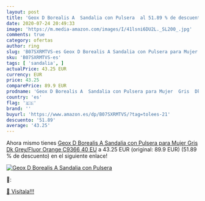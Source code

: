 ```yaml
---
layout: post
title: 'Geox D Borealis A  Sandalia con Pulsera  al 51.89 % de descuento'
date: 2020-07-24 20:49:33
image: 'https://m.media-amazon.com/images/I/41lsni6DU2L._SL200_.jpg'
comments: true
category: ofertas
author: ring
slug: 'B07SXRMTVS-es Geox D Borealis A Sandalia con Pulsera para Mujer Gris Dk...'
sku: 'B07SXRMTVS-es'
tags: [ 'sandalia', ]
actualPrice: 43.25 EUR
currency: EUR
price: 43.25
comparePrice: 89.9 EUR
prodname: 'Geox D Borealis A  Sandalia con Pulsera para Mujer  Gris  Dk Grey/Fluor Orange C9366   40 EU'
country: 'es'
flag: '🇪🇸'
brand: ''
buyurl: 'https://www.amazon.es/dp/B07SXRMTVS/?tag=tolees-21'
descuento: '51.89'
average: '43.25'
---
```


Ahora mismo tienes [Geox D Borealis A  Sandalia con Pulsera para Mujer  Gris  Dk Grey/Fluor Orange C9366   40 EU](https://www.amazon.es/dp/B07SXRMTVS/?tag=tolees-21) a 43.25 EUR (original: 89.9 EUR) (51.89 %  de descuento) en el siguiente enlace!

[![Geox D Borealis A  Sandalia con Pulsera ](https://m.media-amazon.com/images/I/41lsni6DU2L._SL200_.jpg)](https://www.amazon.es/dp/B07SXRMTVS/?tag=tolees-21)

🔎:


[🛒 Visítala!!!](https://www.amazon.es/dp/B07SXRMTVS/?tag=tolees-21)
